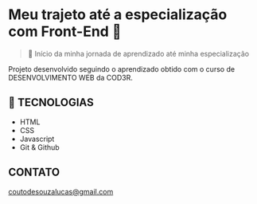 # Meu trajeto até a especialização com Front-End 🚀

> 🔷 Início da minha jornada de aprendizado até minha especialização

Projeto desenvolvido seguindo o aprendizado obtido com o curso de DESENVOLVIMENTO WEB da COD3R. 

## 🔧 TECNOLOGIAS 

- HTML 
- CSS
- Javascript
- Git & Github

## CONTATO 

coutodesouzalucas@gmail.com
